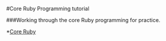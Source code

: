 #Core Ruby Programming tutorial

###Working through the core Ruby programming for practice.

*[Core Ruby](http://rubylearning.org/classes/my/)